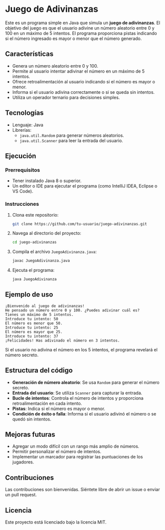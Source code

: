# Juego de Adivinanzas

Este es un programa simple en Java que simula un **juego de adivinanzas**. El objetivo del juego es que el usuario adivine un número aleatorio entre 0 y 100 en un máximo de 5 intentos. El programa proporciona pistas indicando si el número ingresado es mayor o menor que el número generado.

## Características

- Genera un número aleatorio entre 0 y 100.
- Permite al usuario intentar adivinar el número en un máximo de 5 intentos.
- Ofrece retroalimentación al usuario indicando si el número es mayor o menor.
- Informa si el usuario adivina correctamente o si se queda sin intentos.
- Utiliza un operador ternario para decisiones simples.

## Tecnologías

- Lenguaje: Java
- Librerías: 
  - `java.util.Random` para generar números aleatorios.
  - `java.util.Scanner` para leer la entrada del usuario.

## Ejecución

### Prerrequisitos

- Tener instalado Java 8 o superior.
- Un editor o IDE para ejecutar el programa (como IntelliJ IDEA, Eclipse o VS Code).

### Instrucciones

1. Clona este repositorio:
   ```bash
   git clone https://github.com/tu-usuario/juego-adivinanzas.git
   ```
2. Navega al directorio del proyecto:
   ```bash
   cd juego-adivinanzas
   ```
3. Compila el archivo `JuegoAdivinanza.java`:
   ```bash
   javac JuegoAdivinanza.java
   ```
4. Ejecuta el programa:
   ```bash
   java JuegoAdivinanza
   ```

## Ejemplo de uso

```plaintext
¡Bienvenido al juego de adivinanzas!
He pensado un número entre 0 y 100. ¿Puedes adivinar cuál es?
Tienes un máximo de 5 intentos.
Introduce tu intento: 50
El número es menor que 50.
Introduce tu intento: 25
El número es mayor que 25.
Introduce tu intento: 37
¡Felicidades! Has adivinado el número en 3 intentos.
```

Si el usuario no adivina el número en los 5 intentos, el programa revelará el número secreto.

## Estructura del código

- **Generación de número aleatorio**: Se usa `Random` para generar el número secreto.
- **Entrada del usuario**: Se utiliza `Scanner` para capturar la entrada.
- **Bucle de intentos**: Controla el número de intentos y proporciona retroalimentación en cada intento.
- **Pistas**: Indica si el número es mayor o menor.
- **Condición de éxito o falla**: Informa si el usuario adivinó el número o se quedó sin intentos.

## Mejoras futuras

- Agregar un modo difícil con un rango más amplio de números.
- Permitir personalizar el número de intentos.
- Implementar un marcador para registrar las puntuaciones de los jugadores.

## Contribuciones

Las contribuciones son bienvenidas. Siéntete libre de abrir un issue o enviar un pull request.

## Licencia

Este proyecto está licenciado bajo la licencia MIT.